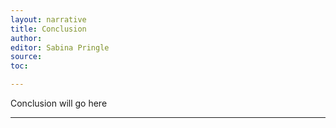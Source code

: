 ```yaml
---
layout: narrative
title: Conclusion
author:
editor: Sabina Pringle
source:
toc:

---
```


Conclusion will go here

---
